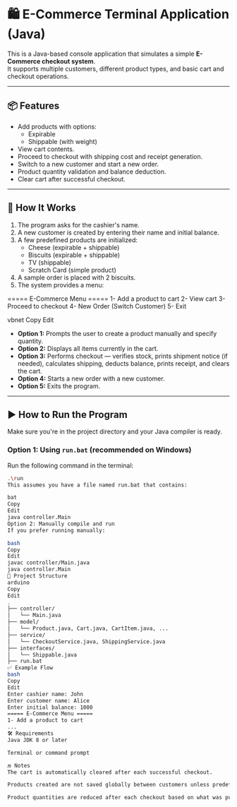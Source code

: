 # 🛍️ E-Commerce Terminal Application (Java)

This is a Java-based console application that simulates a simple **E-Commerce checkout system**.  
It supports multiple customers, different product types, and basic cart and checkout operations.

---

## 📦 Features

- Add products with options:
  - Expirable
  - Shippable (with weight)
- View cart contents.
- Proceed to checkout with shipping cost and receipt generation.
- Switch to a new customer and start a new order.
- Product quantity validation and balance deduction.
- Clear cart after successful checkout.

---

## 🧾 How It Works

1. The program asks for the cashier's name.
2. A new customer is created by entering their name and initial balance.
3. A few predefined products are initialized:
   - Cheese (expirable + shippable)
   - Biscuits (expirable + shippable)
   - TV (shippable)
   - Scratch Card (simple product)
4. A sample order is placed with 2 biscuits.
5. The system provides a menu:

===== E-Commerce Menu =====
1- Add a product to cart
2- View cart
3- Proceed to checkout
4- New Order (Switch Customer)
5- Exit

vbnet
Copy
Edit

- **Option 1:** Prompts the user to create a product manually and specify quantity.
- **Option 2:** Displays all items currently in the cart.
- **Option 3:** Performs checkout — verifies stock, prints shipment notice (if needed), calculates shipping, deducts balance, prints receipt, and clears the cart.
- **Option 4:** Starts a new order with a new customer.
- **Option 5:** Exits the program.

---

## ▶️ How to Run the Program

Make sure you're in the project directory and your Java compiler is ready.

### Option 1: Using `run.bat` (recommended on Windows)
Run the following command in the terminal:

```bash
.\run
This assumes you have a file named run.bat that contains:

bat
Copy
Edit
java controller.Main
Option 2: Manually compile and run
If you prefer running manually:

bash
Copy
Edit
javac controller/Main.java
java controller.Main
📁 Project Structure
arduino
Copy
Edit
.
├── controller/
│   └── Main.java
├── model/
│   └── Product.java, Cart.java, CartItem.java, ...
├── service/
│   └── CheckoutService.java, ShippingService.java
├── interfaces/
│   └── Shippable.java
├── run.bat
✅ Example Flow
bash
Copy
Edit
Enter cashier name: John
Enter customer name: Alice
Enter initial balance: 1000
===== E-Commerce Menu =====
1- Add a product to cart
...
🛠️ Requirements
Java JDK 8 or later

Terminal or command prompt

🔚 Notes
The cart is automatically cleared after each successful checkout.

Products created are not saved globally between customers unless predefined.

Product quantities are reduced after each checkout based on what was purchased.
